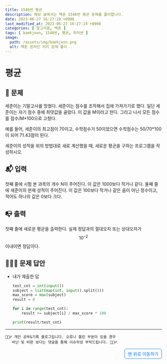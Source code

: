 ```yaml
---
title: 1546번 평균
description: 해당 글에서는 백준 1546번 평균 문제를 풀이합니다.
date: 2023-06-27 16:27:19 +0900
last_modified_at: 2023-06-27 16:27:19 +0900
categories: [ 알고리즘, 백준 ]
tags: [ baekjoon, 1546번, 평균, 파이썬 ]
image:
  path: /assets/img/baekjoon.png
  alt: 백준 온라인 저지 문제 풀이
---
```

    
# 평균
## 📃 문제
세준이는 기말고사를 망쳤다. 세준이는 점수를 조작해서 집에 가져가기로 했다. 일단 세준이는 자기 점수 중에 최댓값을 골랐다. 이 값을 M이라고 한다. 그리고 나서 모든 점수를 점수/M*100으로 고쳤다.

예를 들어, 세준이의 최고점이 70이고, 수학점수가 50이었으면 수학점수는 50/70*100이 되어 71.43점이 된다.

세준이의 성적을 위의 방법대로 새로 계산했을 때, 새로운 평균을 구하는 프로그램을 작성하시오.

## 📬 입력
첫째 줄에 시험 본 과목의 개수 N이 주어진다. 이 값은 1000보다 작거나 같다. 둘째 줄에 세준이의 현재 성적이 주어진다. 이 값은 100보다 작거나 같은 음이 아닌 정수이고, 적어도 하나의 값은 0보다 크다.

## 📭 출력
첫째 줄에 새로운 평균을 출력한다. 실제 정답과의 절대오차 또는 상대오차가 $$10^{-2}$$ 이내이면 정답이다.

## 🙆🏻‍♂️ 문제 답안

- 내가 제출한 답
    ```python
    test_cnt = int(input())
    subject = list(map(int, input().split()))
    max_score = max(subject)
    result = 0

    for i in range(test_cnt):
        result += subject[i] / max_score * 100

    print(result/test_cnt)
    ```

***

    🙋🏻‍♂️ 개인 공부&기록 블로그입니다. 오류나 틀린 부분이 있을 경우 
       비난 및 비판 보다는 댓글을 통해 이슈작성 부탁드립니다. 🙋🏻‍♂️

<a href="#" style="display: inline-block; padding: 5px 10px; color: #007bff; text-decoration: none; border: 0.5px solid #007bff; border-radius: 5px; float: right;">맨 위로 이동하기</a>